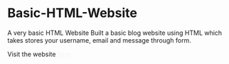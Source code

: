 # Basic-HTML-Website
A very basic HTML Website
Built a basic blog website using HTML which takes stores your username, email and message through form.

<p>
    Visit the website<a href="https://dasrahul505.github.io/Basic-HTML-Website/" target="_blank" style="color: whitesmoke;"> here</a>
</p>
